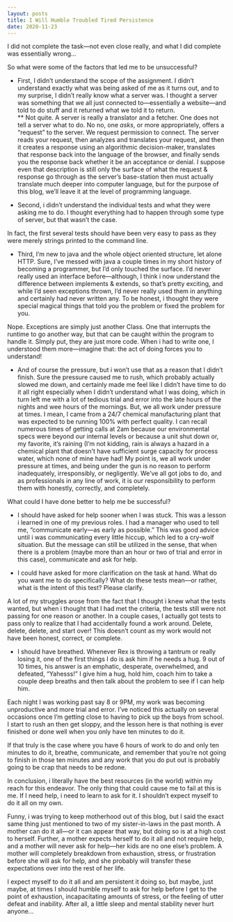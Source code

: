 ```yaml
---
layout: posts
title: I Will Humble Troubled Tired Persistence
date: 2020-11-23
---
```


I did not complete the task—not even close really, and what I did complete was essentially wrong…

So what were some of the factors that led me to be unsuccessful?

* First, I didn’t understand the scope of the assignment.  I didn’t understand exactly what was being asked of me as it turns out, and to my surprise, I didn’t really know what a server was.  I thought a server was something that we all just connected to—essentially a website—and told to do stuff and it returned what we told it to return.  
** Not quite.  A server is really a translator and a fetcher.  One does not tell a server what to do.  No no, one *asks*, or more appropriately, offers a “request” to the server.  We request permission to connect. The server reads your request, then analyzes and translates your request, and then it creates a response using an algorithmic decision-maker, translates that response back into the language of the browser, and finally sends you the response back whether it be an acceptance or denial.  I suppose even that description is still only the surface of what the request & response go through as the server’s base-station then must actually translate much deeper into computer language, but for the purpose of this blog, we’ll leave it at the level of programming language.

* Second, i didn’t understand the individual tests and what they were asking me to do.  I thought everything had to happen through some type of server, but that wasn’t the case.  

In fact, the first several tests should have been very easy to pass as they were merely strings printed to the command line.  

* Third, I’m new to java and the whole object oriented structure, let alone HTTP.  Sure, I’ve messed with java a couple times in my short history of becoming a programmer, but I’d only touched the surface.  I’d never really used an interface before—although, I think i now understand the difference between implements & extends, so that’s pretty exciting, and while I’d seen exceptions thrown, I’d never really used them in anything and certainly had never written any.  To be honest, i thought they were special magical things that told you the problem or fixed the problem for you.  

Nope.  Exceptions are simply just another Class.  One that interrupts the runtime to go another way, but that can be caught within the program to handle it.  SImply put, they are just more code.  When i had to write one, I understood them more—imagine that: the act of doing forces you to understand!

* And of course the pressure, but i won’t use that as a reason that I didn’t finish.  Sure the pressure caused me to rush, which probably actually slowed me down, and certainly made me feel like I didn’t have time to do it all right especially when I didn’t understand what I was doing, which in turn left me with a lot of tedious trial and error into the late hours of the nights and wee hours of the mornings.  But, we all work under pressure at times.  I mean, I came from a 24/7 chemical manufacturing plant that was expected to be running 100% with perfect quality.  I can recall numerous times of getting calls at 2am because our environmental specs were beyond our internal levels or because a unit shut down or, my favorite, it’s raining (I’m not kidding, rain is always a hazard in a chemical plant that doesn’t have sufficient surge capacity for process water, which none of mine have had!  My point is, we all work under pressure at times, and being under the gun is no reason to perform inadequately, irresponsibly, or negligently.  We’ve all got jobs to do, and as professionals in any line of work,  it is our responsibility to perform them with honestly, correctly, and completely.

What  could I have done better to help me be successful?

* I should have asked for help sooner when I was stuck.  This was a lesson i learned in one of my previous roles.  I had a manager who used to tell me, “communicate early—as early as possible.”  This was good advice until i was communicating every little hiccup, which led to a cry-wolf situation.  But the message can still be utilized in the sense, that when there is a problem (maybe more than an hour or two of trial and error in this case), communicate and ask for help.

* I could have asked for more clarification on the task at hand.  What do you want me to do specifically?  What do these tests mean—or rather, what is the intent of this test?  Please clarify.  

A lot of my struggles arose from the fact that I thought i knew what the tests wanted, but when i thought that I had met the criteria, the tests still were not passing for one reason or another.   In a couple cases, I actually got tests to pass only to realize that I had accidentally found a work around.  Delete, delete, delete, and start over!  This doesn’t count as my work would not have been honest, correct, or complete.  

* I should have breathed.  Whenever Rex is throwing a tantrum or really losing it, one of the first things I do is ask him if he needs a hug.  9 out of 10 times, his answer is an emphatic, desperate, overwhelmed, and defeated, “Yahesss!”  I give him a hug, hold him, coach him to take a couple deep breaths and then talk about the problem to see if I can help him.  

Each night I was working past say 8 or 9PM, my work was becoming unproductive and more trial and error.  I’ve noticed this actually on several occasions once I’m getting close to having to pick up the boys from school.  I start to rush an then get sloppy, and the lesson here is that nothing is ever finished or done well when you only have ten minutes to do it.  

If that truly is the case where you have 6 hours of work to do and only ten minutes to do it, breathe, communicate, and remember that you’re not going to finish in those ten minutes and any work that you do put out is probably going to be crap that needs to be redone.  

In conclusion, i literally have the best resources (in the world) within my reach for this endeavor.  The only thing that could cause me to fail at this is me.  If I need help, i need to learn to ask for it.  I shouldn’t expect myself to do it all on my own.  

Funny, i was trying to keep motherhood out of this blog, but I said the exact same thing just mentioned to two of my sister-in-laws in the past month.  A mother can do it all—or it can appear that way, but doing so is at a high cost to herself.  Further, a mother expects herself to do it all and not require help, and a mother will never ask for help—her kids are no one else’s problem.  A mother will completely breakdown from exhaustion, stress, or frustration before she will ask for help, and she probably will transfer these expectations over into the rest of her life.  

I expect myself to do it all and am persistent it doing so, but maybe, just maybe, at times I should humble myself to ask for help before I get to the point of exhaustion, incapacitating amounts of stress, or the feeling of utter defeat and inability.  After all, a little sleep and mental stability never hurt anyone...


